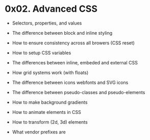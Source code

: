 # 0x02. Advanced CSS

* Selectors, properties, and values

* The difference between block and inline styling

* How to ensure consistency across all browers (CSS reset)

* How to setup CSS variables

* The differences between inline, embeded and external CSS

* How grid systems work (with floats)

* The difference between icons webfonts and SVG icons

* The difference between pseudo-classes and pseudo-elements

* How to make background gradients

* How to animate elements in CSS

* How to transform (2d, 3d) elements

* What vendor prefixes are
